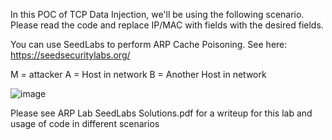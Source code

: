 In this POC of TCP Data Injection, we'll be using the following scenario.
Please read the code and replace IP/MAC with fields with the desired fields.

You can use SeedLabs to perform ARP Cache Poisoning. See here: https://seedsecuritylabs.org/

M = attacker
A = Host in network
B = Another Host in network

![image](https://user-images.githubusercontent.com/76045226/199382529-7146b904-47ac-4450-a1ec-026d25de0d9c.png)

Please see ARP Lab SeedLabs Solutions.pdf for a writeup for this lab and usage of code in different scenarios
